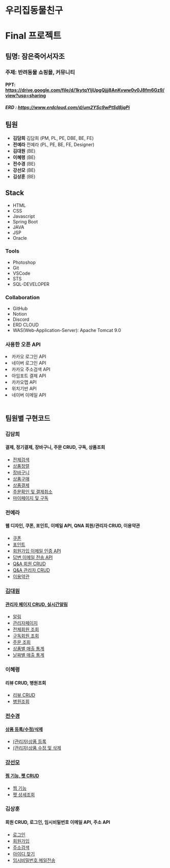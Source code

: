 # 우리집동물친구
# Final 프로젝트
## 팀명: 잠은죽어서자조
### 주제: 반려동물 쇼핑몰, 커뮤니티
#### PPT: https://drive.google.com/file/d/1kytqYIjUpgQjjj8AnKvww0v0J8fm6Gz9/view?usp=sharing
##### ERD : https://www.erdcloud.com/d/um2YSc9wPtSd8jqPi

  ## 팀원
  <ul>
  <li><b>김담희</b> 김담희 (PM, PL, PE, DBE, BE, FE)</li>
  <li><b>전예라</b> 전예라 (PL, PE, BE, FE, Designer)</li>
  <li><b>김대원</b> (BE)</li>
  <li><b>이혜령</b> (BE)</li>
  <li><b>전수경</b> (BE)</li>
  <li><b>강선모</b> (BE)</li>
  <li><b>김상훈</b> (BE) </li>
</ul>

  ## Stack
  <ul>
    <li>HTML</li>
    <li>CSS</li>
    <li>Javascript</li>
    <li>Spring Boot</li>
    <li>JAVA</li>
    <li>JSP</li>
    <li>Oracle</li>   
  </ul>
  
  ### Tools
  <ul>
    <li>Photoshop</li>
    <li>Git</li>
    <li>VSCode</li>
    <li>STS</li>
    <li>SQL-DEVELOPER</li>
  </ul>

  ### Collaboration  
  <ul>
    <li>GitHub</li>
    <li>Notion</li>
    <li>Discord</li>
    <li>ERD CLOUD</li>
    <li>WAS(Web-Application-Server): Apache Tomcat 9.0</li>
  </ul>

    
  <h3> 사용한 오픈 API</h3>

   <li>카카오 로그인 API</li>
   <li>네이버 로그인 API</li>
   <li>카카오 주소검색 API</li>
   <li>아임포트 결제 API</li>
   <li>카카오맵 API</li>
   <li>위치기반 API</li>
   <li>네이버 이메일 API</li>
</ul>
<br>

## 팀원별 구현코드

<h3>김담희</h3>
<h4>결제, 정기결제, 장바구니, 주문 CRUD, 구독, 상품조회</h4>
<ul>
  <li><a href="https://drive.google.com/file/d/13WOphcLwsRIfdUYdfxyjjFRtMpd0ttex/view?usp=sharing">전체검색</a></li>
  <li><a href="https://drive.google.com/file/d/1RvMFOGjVGbtZROnHsdXBZ5SDJABK3yXB/view?usp=sharing">상품정렬</a></li>
  <li><a href="https://drive.google.com/file/d/1LX0dNYmL7c9rFQhzugRghEtg6dWymPoy/view?usp=sharing">장바구니</a></li>
  <li><a href="https://drive.google.com/file/d/16660EhuH9Tbh03fYrva7MnvlHjkk_x_e/view?usp=sharing">상품구매</a></li>
  <li><a href="https://drive.google.com/file/d/14NypNyXSWsmBhBjqJ12hfEBxZY10vlyd/view?usp=sharing">상품결제</a></li>
  <li><a href="https://drive.google.com/file/d/1Z38oN_e9d9u4g-PdBZ4xzevE6NS_ySAZ/view?usp=sharing">주문확인 및 결제취소</a></li>
  <li><a href="https://drive.google.com/file/d/1IO9SxdHSztuC8jQB8TDggaHcrnq13V05/view?usp=sharing">마이페이지 및 구독</a></li>
</ul>

<h3>전예라</h3>
<h4>웹 디자인, 쿠폰, 포인트, 이메일 API, QNA 회원/관리자 CRUD, 이용약관</h4>
<ul>
  <li><a href="https://drive.google.com/file/d/1dYBA0rNdZYeePq2pFeOLavzRAPF5TwhI/view?usp=sharing">쿠폰</li>
  <li><a href="https://drive.google.com/file/d/1CP9niuxq52DJAmY6wTuaEX027ev3eOaz/view?usp=sharing">포인트</li>
  <li><a href="https://drive.google.com/file/d/1P2z7fCZeyc2lBaHyBGe4BEi5Yjyl5OmZ/view?usp=sharing">회원가입 이메일 인증 API</li>
  <li><a href="https://drive.google.com/file/d/1h-5bBrOX62TdK_i02j-TACLdYEDjcrnJ/view?usp=sharing">답변 이메일 전송 API</li>
  <li><a href="https://drive.google.com/file/d/18Z9GoSWqfxth9scj5CCaoPxDAWfTogXJ/view?usp=sharing">Q&A 회원 CRUD</li>
  <li><a href="https://drive.google.com/file/d/1ROliHPpR___A8kRH64cvd0nHFV5bKT1e/view?usp=sharing">Q&A 관리자 CRUD</li>
  <li><a href="https://drive.google.com/file/d/1prvlyLEq0BN-93VoNVhilKDHPvJzrqgZ/view?usp=sharing">이용약관</li>
</ul>

<h3>김대원</h3>
<h4>관리자 페이지 CRUD, 실시간알림</h4>
<ul>
  <li><a href="https://drive.google.com/file/d/1ROKcnH1qj3AEAp0os7vAkxHo8gYhlyRx/view?usp=sharing">알림</a></li>
  <li><a href="https://drive.google.com/file/d/1UomDY5qXZBf2nugLmcx2f3fB8Of8_-dB/view?usp=sharing">관리자페이지</a></li>
  <li><a href="https://drive.google.com/file/d/1hEvN6mhnEpAdlX-1EyBNH0DBNf2a7B0N/view?usp=sharing">전체회원 조회</a></li>
  <li><a href="https://drive.google.com/file/d/129RRL3wiYm5K9eb5dgL11vNi8Mvr4gob/view?usp=sharing">구독회원 조회</a></li>
  <li><a href="https://drive.google.com/file/d/1RT3LlL_21RsjvJGKyjfn2Nq3wJMtj5_n/view?usp=sharing">주문 조회</a></li>
  <li><a href="https://drive.google.com/file/d/1IxxoP1lP1noCX4noSFoRWXjUDd0Xu-9B/view?usp=sharing">상품별 매출 통계</a></li>
  <li><a href="https://drive.google.com/file/d/15a7Rfn8LZZ2wFUMa0IBYzRh_RsAjoeXp/view?usp=sharing">날짜별 매출 통계</a></li>
</ul>

<h3>이혜령</h3>
<h4>리뷰 CRUD, 병원조회</h4>
<ul> 
  <li><a href="https://drive.google.com/file/d/17oKwylVQEUVWDjXHfqOgoK6UkrJ5cYXl/view?usp=drive_link">리뷰 CRUD</li> 
  <li><a href="https://drive.google.com/file/d/1otOuHM0aakB7MLvNBQAgSURlUZMsU3gG/view?usp=drive_link">병원조회</li> 
</ul>

<h3>전수경</h3>
<h4>상품 등록/수정/삭제</h4>
<ul> 
    <li><a href="https://drive.google.com/file/d/13u7YAd-tmjEYmGs4SCaSzgGpV8c8TCqx/view?usp=sharing">(관리자)상품 등록</li>
    <li><a href="https://drive.google.com/file/d/1_YtTB3V6z4uCm8lwbmRHCnPfcAL5UnYz/view?usp=sharing">(관리자)상품 수정 및 삭제</li>
</ul>

<h3>강선모</h3>
<h4>찜 기능, 펫 CRUD</h4>
<ul> 
  <li><a href="https://drive.google.com/file/d/1dFLEZQpOFn-N336lfIsjgKOj5Q2z78mj/view?usp=sharing">찜 기능</a></li>
  <li><a href="http://localhost:8080/pet/pet/petDetail.do?petId=1">펫 상세조회</a></li>

</ul>

<h3>김상훈</h3>
<h4>회원 CRUD, 로그인, 임시비밀번호 이메일 API, 주소 API</h4>
<ul> 
  <li><a href="https://drive.google.com/file/d/1nkntQ-kLKxSXVw0X_sfsO8tqrjQa97UI/view?usp=drive_link">로그인</a></li>
  <li><a href="https://drive.google.com/file/d/1hl75xkFLWpqrIcI9P-PUdriKR_5mQjFB/view?usp=drive_link">회원가입</a></li>
  <li><a href="https://drive.google.com/file/d/1hl75xkFLWpqrIcI9P-PUdriKR_5mQjFB/view?usp=drive_link">주소검색</a></li>
  <li><a href="https://drive.google.com/file/d/1hFdYAMi4aOQ4f744k4dA-hb18qmGyEqP/view?usp=drive_link">아이디 찾기</a></li>
  <li><a href="https://drive.google.com/file/d/1uqHKVSfU8n6Bw4Avnf8bCt6hNkNY_3A1/view?usp=drive_link">임시비밀번호 메일전송</a></li>
</ul>
